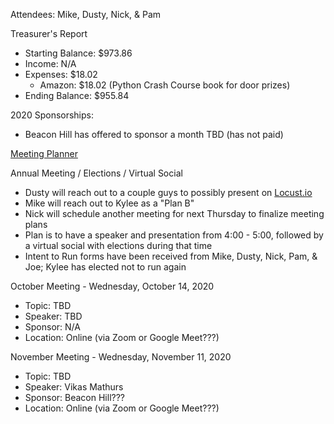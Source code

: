 Attendees: Mike, Dusty, Nick, & Pam

Treasurer's Report
- Starting Balance: $973.86
- Income: N/A
- Expenses: $18.02
  - Amazon: $18.02 (Python Crash Course book for door prizes)
- Ending Balance: $955.84

2020 Sponsorships:
- Beacon Hill has offered to sponsor a month TBD (has not paid)

[Meeting Planner](https://docs.google.com/spreadsheets/d/1qY6O5bR5MWBwRZ-iIOG0dUWdoj8bld_chOMgfkDfrik/edit?usp=sharing)

Annual Meeting / Elections / Virtual Social
- Dusty will reach out to a couple guys to possibly present on [Locust.io](https://locust.io/)
- Mike will reach out to Kylee as a "Plan B"
- Nick will schedule another meeting for next Thursday to finalize meeting plans
- Plan is to have a speaker and presentation from 4:00 - 5:00, followed by a virtual social with elections during that time
- Intent to Run forms have been received from Mike, Dusty, Nick, Pam, & Joe; Kylee has elected not to run again

October Meeting - Wednesday, October 14, 2020
- Topic: TBD
- Speaker: TBD
- Sponsor: N/A
- Location: Online (via Zoom or Google Meet???)

November Meeting - Wednesday, November 11, 2020
- Topic: TBD
- Speaker: Vikas Mathurs
- Sponsor: Beacon Hill???
- Location: Online (via Zoom or Google Meet???)
